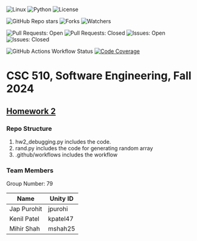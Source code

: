 ![Linux](https://img.shields.io/badge/Linux-FCC624?style=for-the-badge&logo=linux&logoColor=black) 
![Python](https://img.shields.io/badge/Python-3776AB?style=for-the-badge&logo=python&logoColor=white)
![License](https://img.shields.io/github/license/NCSU-SE-Fall-24/hw2.svg)

![GitHub Repo stars](https://img.shields.io/github/stars/NCSU-SE-Fall-24/hw2?cacheSeconds=0)
![Forks](https://img.shields.io/github/forks/NCSU-SE-Fall-24/hw2.svg)
![Watchers](https://img.shields.io/github/watchers/NCSU-SE-Fall-24/hw2.svg)

![Pull Requests: Open](https://img.shields.io/github/issues-pr/NCSU-SE-Fall-24/hw2.svg)
![Pull Requests: Closed](https://img.shields.io/github/issues-pr-closed/NCSU-SE-Fall-24/hw2.svg)
![Issues: Open](https://img.shields.io/github/issues/NCSU-SE-Fall-24/hw2.svg)
![Issues: Closed](https://img.shields.io/github/issues-closed/NCSU-SE-Fall-24/hw2.svg)

![GitHub Actions Workflow Status](https://img.shields.io/github/actions/workflow/status/NCSU-SE-Fall-24/hw2/python-tests.yml?branch=main&event=push&style=flat&logo=build&cacheSeconds=0)
[![Code Coverage](https://codecov.io/github/NCSU-SE-Fall-24/hw2/branch/main/graph/badge.svg?token=P418av9PS2)](https://codecov.io/github/NCSU-SE-Fall-24/hw2)
# CSC 510, Software Engineering, Fall 2024 
## [Homework 2](https://txt.github.io/se24fall/debug.html) 

### Repo Structure
1. hw2_debugging.py includes the code.
2. rand.py includes the code for generating random array
3. .github/workflows includes the workflow

### Team Members
Group Number: 79


| Name        | Unity ID |
|-------------|----------|
| Jap Purohit | jpurohi  |
| Kenil Patel | kpatel47 |
| Mihir Shah  | mshah25  |